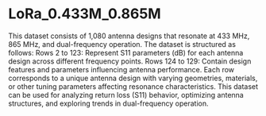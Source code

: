 # LoRa_0.433M_0.865M
This dataset consists of 1,080 antenna designs that resonate at 433 MHz, 865 MHz, and dual-frequency operation. The dataset is structured as follows:  Rows 2 to 123: Represent S11 parameters (dB) for each antenna design across different frequency points. Rows 124 to 129: Contain design features and parameters influencing antenna performance.
Each row corresponds to a unique antenna design with varying geometries, materials, or other tuning parameters affecting resonance characteristics. This dataset can be used for analyzing return loss (S11) behavior, optimizing antenna structures, and exploring trends in dual-frequency operation.
